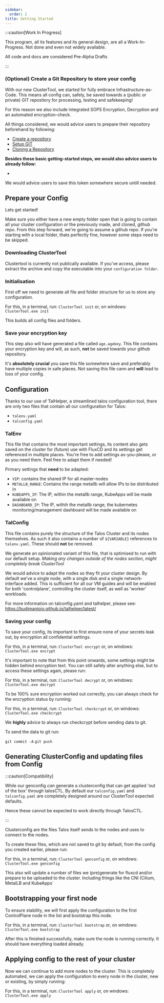 ```yaml
---
sidebar:
  order: 2
title: Getting Started
---
```


:::caution[Work In Progress]

This program, all its features and its general design, are all a Work-In-Progress.
Not done and even not widely available.

All code and docs are considered Pre-Alpha Drafts

:::

### (Optional) Create a Git Repository to store your config

With our new ClusterTool, we started for fully embrace Infrastructure-as-Code.
This means all config can, safely, be saved towards a (public *or* private) GIT repository for processing, testing and safekeeping!

For this reason we also include integrated SOPS Encryption, Decryption and an automated encryption-check.

All things considered, we would advice users to prepare their repository beforehand by following:

- [Create a repository](https://docs.github.com/en/repositories/creating-and-managing-repositories/quickstart-for-repositories)
- [Setup GIT](https://docs.github.com/en/get-started/getting-started-with-git/set-up-git)
- [Cloning a Repository](https://docs.github.com/en/repositories/creating-and-managing-repositories/cloning-a-repository)

**Besides these basic getting-started steps, we would also advice users to already follow:**

- [](https://docs.github.com/en/authentication/keeping-your-account-and-data-secure/managing-your-personal-access-tokens#creating-a-personal-access-token-classic)

We would advice users to save this token somewhere secure untill needed.


## Prepare your Config

Lets get started!

Make sure you either have a new empty folder open that is going to contain all your cluster configuration *or* the previously made, and cloned, github repo.
From this step forward, we're going to assume a github repo. If you're starting with a local folder, thats perfectly fine, however some steps need to be skipped.

### Downloading ClusterTool

Clustertool is currently not publically available.
If you've access, please extract the archive and copy the executable into your `configuration folder`.

### Initialisation

First off we need to generate all file and folder structure for us to store any configuration.

For this, in a terminal, run:
`ClusterTool init`
or, on windows: `ClusterTool.exe init`

This builds all config files and folders.

### Save your encryption key

This step also will have generated a file called `age.agekey`.
This file contains your encryption key and will, as such, **not** be saved towards your github repository.

It's **absolutely crucial** you save this file somewhere save and preferably have multiple copies in safe places.
Not saving this file cann and **will** lead to loss of your config.


## Configuration

Thanks to our use of TalHelper, a streamlined talos configuration tool, there are only two files that contain all our configuration for Talos:

- `talenv.yaml`
- `talconfig.yaml`


### TalEnv

This file that contains the most important settings, its content also gets saved on the cluster for (future) use with FluxCD and its settings get referenced in multiple places.
You're free to add settings as-you-please, or as you need them. Feel free to adapt them if needed!

Primary settings that **need** to be adapted:

- `VIP`: contains the shared IP for all master-nodes
- `METALLB_RANGE`: Contains the range metallb will allow IPs to be distributed in
- `KUBEAPPS_IP`: The IP, within the metallb range, KubeApps will be made available on
- `DASHBOARD_IP`: The IP, withih the metallb range, the kubernetes monitoring/management dashboard will be made available on

### TalConfig

This file contains purely the structure of the Talos Cluster and its nodes themselves. As such it also contains a number of `${VARIABLE}` references to `talenv.yaml`. These should **not** be removed.

We generate an opinionated variant of this file, that is optimised to run with our default setup.
*Making any changes outside of the nodes section, might completely break ClusterTool*

We would advice to adapt the nodes so they fit your cluster design.
By default we've a single node, with a single disk and a single network-interface added.
This is sufficient for all our VM guides and will be enabled for both 'controlplane', controlling the cluster itself, as well as 'worker' workloads.

For more information on talconfig.yaml and talhelper, please see:
https://budimanjojo.github.io/talhelper/latest/

### Saving your config

To save your config, its important to first ensure none of your secrets leak out, by encryption all confidential settings.

For this, in a terminal, run:
`ClusterTool encrypt`
or, on windows: `ClusterTool.exe encrypt`


It's important to note that from this point onwards, some settings might be hidden behind encryption text.
You can still safely alter anything else, but to access these settings again, please run:

For this, in a terminal, run:
`ClusterTool decrypt`
or, on windows: `ClusterTool.exe decrypt`


To be 100% sure encryption worked out correctly, you can always check for the encryption status by running:

For this, in a terminal, run:
`ClusterTool checkcrypt`
or, on windows: `ClusterTool.exe checkcrypt`

We **highly** advice to always run checkcrypt before sending data to git.

To send the data to git run:

`git commit -A`
`git push`


## Generating ClusterConfig and updating files from Config

:::caution[Compatibility]

While our genconfig *can* generate a clusterconfig that can get applied 'out of the box' through talosCTL.
By default our `talconfig.yaml` and `talconfig.yaml` are completely designed around our ClusterTool expected defaults.

Hence these cannot be expected to work directly through TalosCTL.

:::

Clusterconfig are the files Talos itself sends to the nodes and uses to connect to the nodes.

To create these files, which are not saved to git by default, from the config you created earlier, please run:

For this, in a terminal, run:
`ClusterTool genconfig`
or, on windows: `ClusterTool.exe genconfig`

This also will update a number of files we (pre)generate for fluxcd and/or prepare to be uploaded to the cluster.
Including things like the CNI (Cilium, MetalLB and KubeApps`

## Bootstrapping your first node

To ensure stability, we will first apply the configuration to the first ControlPlane node in the list and bootstrap this node.

For this, in a terminal, run:
`ClusterTool bootstrap`
or, on windows: `ClusterTool.exe bootstrap`

After this is finished successfully, make sure the node is running correctly.
It should have everything loaded already.


## Applying config to the rest of your cluster

Now we can continue to add more nodes to the cluster.
This is completely automated, we can apply the configuration to every node in the cluster, new or existing, by simply running:

For this, in a terminal, run:
`ClusterTool apply`
or, on windows: `ClusterTool.exe apply`

